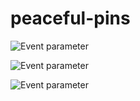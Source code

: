 # peaceful-pins

![Event parameter](https://github.com/Marcus-Oskarsson/Pally/actions/workflows/backend-looks-nice.yaml/badge.svg?event=push)

![Event parameter](https://github.com/Marcus-Oskarsson/Pally/actions/workflows/frontend-looks-nice.yaml/badge.svg?event=push)

![Event parameter](https://github.com/Marcus-Oskarsson/Pally/actions/workflows/tests-says-yay.yaml/badge.svg?event=push)

